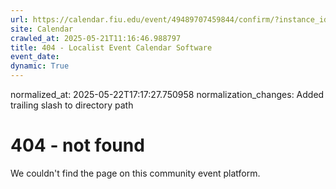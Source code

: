```yaml
---
url: https://calendar.fiu.edu/event/49489707459844/confirm/?instance_id=49489707479311&return=https%3A%2F%2Fcalendar.fiu.edu%2Fmiami_beach_urban_studios_364
site: Calendar
crawled_at: 2025-05-21T11:16:46.988797
title: 404 - Localist Event Calendar Software
event_date: 
dynamic: True
---
```

normalized_at: 2025-05-22T17:17:27.750958
normalization_changes: Added trailing slash to directory path

# 404 - not found
We couldn't find the page on this community event platform.
